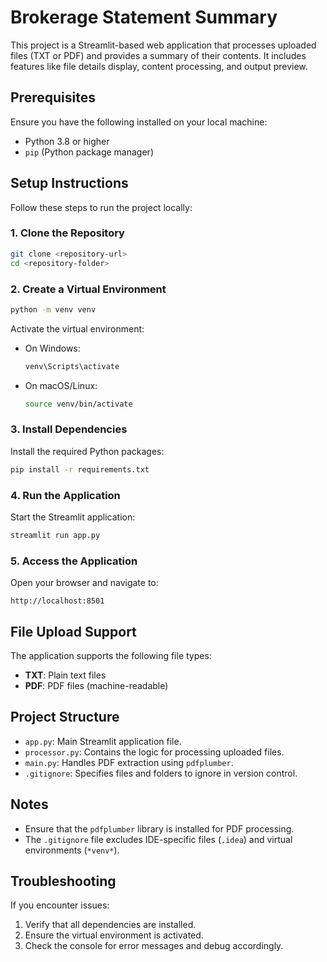 # Brokerage Statement Summary

This project is a Streamlit-based web application that processes uploaded files (TXT or PDF) and provides a summary of their contents. It includes features like file details display, content processing, and output preview.

## Prerequisites

Ensure you have the following installed on your local machine:

- Python 3.8 or higher
- `pip` (Python package manager)

## Setup Instructions

Follow these steps to run the project locally:

### 1. Clone the Repository

```bash
git clone <repository-url>
cd <repository-folder>
```

### 2. Create a Virtual Environment

```bash
python -m venv venv
```

Activate the virtual environment:

- On Windows:
  ```bash
  venv\Scripts\activate
  ```
- On macOS/Linux:
  ```bash
  source venv/bin/activate
  ```

### 3. Install Dependencies

Install the required Python packages:

```bash
pip install -r requirements.txt
```

### 4. Run the Application

Start the Streamlit application:

```bash
streamlit run app.py
```

### 5. Access the Application

Open your browser and navigate to:

```
http://localhost:8501
```

## File Upload Support

The application supports the following file types:

- **TXT**: Plain text files
- **PDF**: PDF files (machine-readable)

## Project Structure

- `app.py`: Main Streamlit application file.
- `processor.py`: Contains the logic for processing uploaded files.
- `main.py`: Handles PDF extraction using `pdfplumber`.
- `.gitignore`: Specifies files and folders to ignore in version control.

## Notes

- Ensure that the `pdfplumber` library is installed for PDF processing.
- The `.gitignore` file excludes IDE-specific files (`.idea`) and virtual environments (`*venv*`).

## Troubleshooting

If you encounter issues:

1. Verify that all dependencies are installed.
2. Ensure the virtual environment is activated.
3. Check the console for error messages and debug accordingly.
